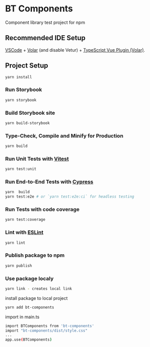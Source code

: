 # BT Components

Component library test project for npm

## Recommended IDE Setup

[VSCode](https://code.visualstudio.com/) + [Volar](https://marketplace.visualstudio.com/items?itemName=Vue.volar) (and disable Vetur) + [TypeScript Vue Plugin (Volar)](https://marketplace.visualstudio.com/items?itemName=Vue.vscode-typescript-vue-plugin).

## Project Setup

```sh
yarn install
```

### Run Storybook

```sh
yarn storybook
```

### Build Storybook site

```sh
yarn build-storybook
```

### Type-Check, Compile and Minify for Production

```sh
yarn build
```

### Run Unit Tests with [Vitest](https://vitest.dev/)

```sh
yarn test:unit
```

### Run End-to-End Tests with [Cypress](https://www.cypress.io/)

```sh
yarn  build
yarn test:e2e # or `yarn test:e2e:ci` for headless testing
```

### Run Tests with code coverage

```sh
yarn test:coverage
```

### Lint with [ESLint](https://eslint.org/)

```sh
yarn lint
```

### Publish package to npm

```sh
yarn publish
```

### Use package localy

```sh
yarn link - creates local link
```

install package to local project
```sh
yarn add bt-components
```
import in main.ts

```sh
import BTComponents from 'bt-components'
import "bt-components/dist/style.css"
...
app.use(BTComponents)

```
